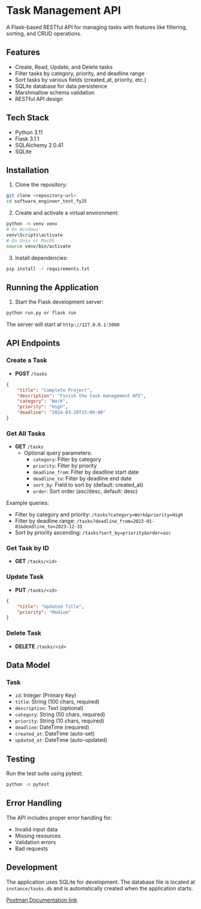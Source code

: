# Task Management API

A Flask-based RESTful API for managing tasks with features like filtering, sorting, and CRUD operations.

## Features

- Create, Read, Update, and Delete tasks
- Filter tasks by category, priority, and deadline range
- Sort tasks by various fields (created_at, priority, etc.)
- SQLite database for data persistence
- Marshmallow schema validation
- RESTful API design

## Tech Stack

- Python 3.11
- Flask 3.1.1
- SQLAlchemy 2.0.41
- SQLite

## Installation

1. Clone the repository:
```bash
git clone <repository-url>
cd software_engineer_test_fy25
```

2. Create and activate a virtual environment:
```bash
python -m venv venv
# On Windows
venv\Scripts\activate
# On Unix or MacOS
source venv/bin/activate
```

3. Install dependencies:
```bash
pip install -r requirements.txt
```

## Running the Application

1. Start the Flask development server:
```bash
python run.py or flask run
```

The server will start at `http://127.0.0.1:5000`

## API Endpoints

### Create a Task
- **POST** `/tasks`
```json
{
    "title": "Complete Project",
    "description": "Finish the task management API",
    "category": "Work",
    "priority": "High",
    "deadline": "2024-03-20T15:00:00"
}
```

### Get All Tasks
- **GET** `/tasks`
  - Optional query parameters:
    - `category`: Filter by category
    - `priority`: Filter by priority
    - `deadline_from`: Filter by deadline start date
    - `deadline_to`: Filter by deadline end date
    - `sort_by`: Field to sort by (default: created_at)
    - `order`: Sort order (asc/desc, default: desc)

Example queries:
- Filter by category and priority: `/tasks?category=Work&priority=High`
- Filter by deadline range: `/tasks?deadline_from=2023-01-01&deadline_to=2023-12-31`
- Sort by priority ascending: `/tasks?sort_by=priority&order=asc`

### Get Task by ID
- **GET** `/tasks/<id>`

### Update Task
- **PUT** `/tasks/<id>`
```json
{
    "title": "Updated Title",
    "priority": "Medium"
}
```

### Delete Task
- **DELETE** `/tasks/<id>`

## Data Model

### Task
- `id`: Integer (Primary Key)
- `title`: String (100 chars, required)
- `description`: Text (optional)
- `category`: String (50 chars, required)
- `priority`: String (10 chars, required)
- `deadline`: DateTime (required)
- `created_at`: DateTime (auto-set)
- `updated_at`: DateTime (auto-updated)

## Testing

Run the test suite using pytest:
```bash
python -m pytest
```

## Error Handling

The API includes proper error handling for:
- Invalid input data
- Missing resources
- Validation errors
- Bad requests

## Development

The application uses SQLite for development. The database file is located at `instance/tasks.db` and is automatically created when the application starts. 


[Postman Documentation link](https://www.postman.com/descent-module-operator-17907072/workspace/software-engineer-fy25/collection/36790923-3c1ba8ad-2874-45af-9779-b208994895c1?)
